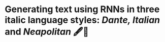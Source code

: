 # Generating text using RNNs in three italic language styles: _Dante, Italian_ and _Neapolitan_ 🖋️📖
